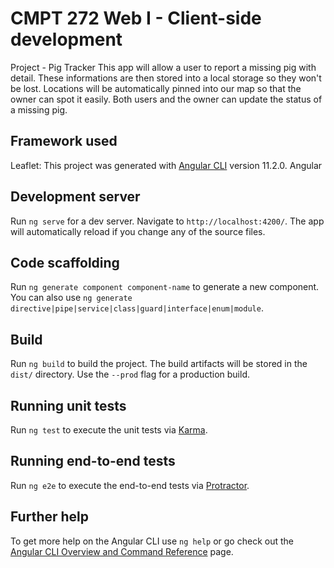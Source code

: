 # CMPT 272 Web I - Client-side development

Project - Pig Tracker
This app will allow a user to report a missing pig with detail. These informations are then stored into a local storage so they won't be lost. 
Locations will be automatically pinned into our map so that the owner can spot it easily. Both users and the owner can update the status of a missing pig.


## Framework used
Leaflet: This project was generated with [Angular CLI](https://github.com/angular/angular-cli) version 11.2.0.
Angular


## Development server

Run `ng serve` for a dev server. Navigate to `http://localhost:4200/`. The app will automatically reload if you change any of the source files.

## Code scaffolding

Run `ng generate component component-name` to generate a new component. You can also use `ng generate directive|pipe|service|class|guard|interface|enum|module`.

## Build

Run `ng build` to build the project. The build artifacts will be stored in the `dist/` directory. Use the `--prod` flag for a production build.

## Running unit tests

Run `ng test` to execute the unit tests via [Karma](https://karma-runner.github.io).

## Running end-to-end tests

Run `ng e2e` to execute the end-to-end tests via [Protractor](http://www.protractortest.org/).

## Further help

To get more help on the Angular CLI use `ng help` or go check out the [Angular CLI Overview and Command Reference](https://angular.io/cli) page.
